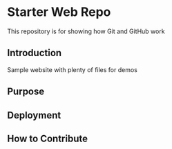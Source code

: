 # Starter Web Repo

This repository is for showing how Git and GitHub work

## Introduction

Sample website with plenty of files for demos

## Purpose

## Deployment 

## How to Contribute
